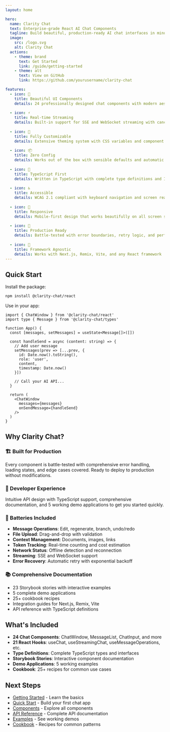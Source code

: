 ```yaml
---
layout: home

hero:
  name: Clarity Chat
  text: Enterprise-grade React AI Chat Components
  tagline: Build beautiful, production-ready AI chat interfaces in minutes
  image:
    src: /logo.svg
    alt: Clarity Chat
  actions:
    - theme: brand
      text: Get Started
      link: /guide/getting-started
    - theme: alt
      text: View on GitHub
      link: https://github.com/yourusername/clarity-chat

features:
  - icon: 🎨
    title: Beautiful UI Components
    details: 24 professionally designed chat components with modern aesthetics and smooth animations
  
  - icon: ⚡
    title: Real-time Streaming
    details: Built-in support for SSE and WebSocket streaming with cancellation and error handling
  
  - icon: 🔧
    title: Fully Customizable
    details: Extensive theming system with CSS variables and component overrides
  
  - icon: 📦
    title: Zero Config
    details: Works out of the box with sensible defaults and automatic optimizations
  
  - icon: 🎯
    title: TypeScript First
    details: Written in TypeScript with complete type definitions and IntelliSense support
  
  - icon: ♿
    title: Accessible
    details: WCAG 2.1 compliant with keyboard navigation and screen reader support
  
  - icon: 📱
    title: Responsive
    details: Mobile-first design that works beautifully on all screen sizes
  
  - icon: 🚀
    title: Production Ready
    details: Battle-tested with error boundaries, retry logic, and performance optimizations
  
  - icon: 🔌
    title: Framework Agnostic
    details: Works with Next.js, Remix, Vite, and any React framework
---
```


## Quick Start

Install the package:

```bash
npm install @clarity-chat/react
```

Use in your app:

```tsx
import { ChatWindow } from '@clarity-chat/react'
import type { Message } from '@clarity-chat/types'

function App() {
  const [messages, setMessages] = useState<Message[]>([])
  
  const handleSend = async (content: string) => {
    // Add user message
    setMessages(prev => [...prev, { 
      id: Date.now().toString(), 
      role: 'user', 
      content,
      timestamp: Date.now() 
    }])
    
    // Call your AI API...
  }
  
  return (
    <ChatWindow 
      messages={messages}
      onSendMessage={handleSend}
    />
  )
}
```

## Why Clarity Chat?

### 🏗️ Built for Production

Every component is battle-tested with comprehensive error handling, loading states, and edge cases covered. Ready to deploy to production without modifications.

### 🎯 Developer Experience

Intuitive API design with TypeScript support, comprehensive documentation, and 5 working demo applications to get you started quickly.

### 🔋 Batteries Included

- **Message Operations**: Edit, regenerate, branch, undo/redo
- **File Upload**: Drag-and-drop with validation
- **Context Management**: Documents, images, links
- **Token Tracking**: Real-time counting and cost estimation
- **Network Status**: Offline detection and reconnection
- **Streaming**: SSE and WebSocket support
- **Error Recovery**: Automatic retry with exponential backoff

### 📚 Comprehensive Documentation

- 23 Storybook stories with interactive examples
- 5 complete demo applications
- 25+ cookbook recipes
- Integration guides for Next.js, Remix, Vite
- API reference with TypeScript definitions

## What's Included

- **24 Chat Components**: ChatWindow, MessageList, ChatInput, and more
- **21 React Hooks**: useChat, useStreamingChat, useMessageOperations, etc.
- **Type Definitions**: Complete TypeScript types and interfaces
- **Storybook Stories**: Interactive component documentation
- **Demo Applications**: 5 working examples
- **Cookbook**: 25+ recipes for common use cases

## Next Steps

<div class="vp-doc">

- [Getting Started](/guide/getting-started) - Learn the basics
- [Quick Start](/guide/quick-start) - Build your first chat app
- [Components](/guide/components) - Explore all components
- [API Reference](/api/components) - Complete API documentation
- [Examples](/examples/) - See working demos
- [Cookbook](/cookbook) - Recipes for common patterns

</div>
